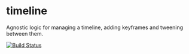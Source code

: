 # timeline
Agnostic logic for managing a timeline, adding keyframes and tweening between them.

[![Build Status](https://travis-ci.org/johnhornsby/timeline.svg?branch=master)](https://travis-ci.org/johnhornsby/timeline)

